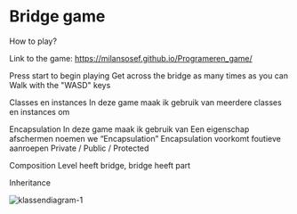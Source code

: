 # Bridge game

How to play?

Link to the game: https://milansosef.github.io/Programeren_game/

Press start to begin playing
Get across the bridge as many times as you can
Walk with the "WASD" keys


Classes en instances
In deze game maak ik gebruik van meerdere classes en instances om

Encapsulation
In deze game maak ik gebruik van
Een eigenschap afschermen noemen we “Encapsulation”
Encapsulation voorkomt foutieve aanroepen
Private / Public / Protected

Composition
Level heeft bridge, bridge heeft part

Inheritance

![klassendiagram-1](https://user-images.githubusercontent.com/22589141/27306626-96ed3e7c-5546-11e7-954b-335a651aa7fd.jpg)

